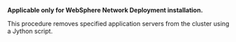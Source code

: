 **Applicable only for WebSphere Network Deployment installation.**

This procedure removes specified application servers from the cluster using a Jython script.
